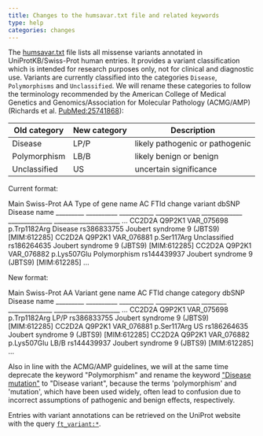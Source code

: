 ```yaml
---
title: Changes to the humsavar.txt file and related keywords
type: help
categories: changes
---
```


The [humsavar.txt](https://ftp.uniprot.org/pub/databases/uniprot/current_release/knowledgebase/complete/docs/humsavar) file lists all missense variants annotated in UniProtKB/Swiss-Prot human entries. It provides a variant classification which is intended for research purposes only, not for clinical and diagnostic use. Variants are currently classified into the categories `Disease`, `Polymorphisms` and `Unclassified`. We will rename these categories to follow the terminology recommended by the American College of Medical Genetics and Genomics/Association for Molecular Pathology (ACMG/AMP) (Richards et al. [PubMed:25741868](https://pubmed.ncbi.nlm.nih.gov/25741868/)):

| Old category | New category | Description                     |
| ------------ | ------------ | ------------------------------- |
| Disease      | LP/P         | likely pathogenic or pathogenic |
| Polymorphism | LB/B         | likely benign or benign         |
| Unclassified | US           | uncertain significance          |

Current format:

Main Swiss-Prot AA Type of
gene name AC FTId change variant dbSNP Disease name
\_\_\_\_\_\_\_\_\_ \_\_\_\_\_\_\_\_\_\_ \_\_\_\_\_\_\_\_\_\_\_ \_\_\_\_\_\_\_\_\_\_\_\_\_\_ \_\_\_\_\_\_\_\_\_\_\_\_\_ \_\_\_\_\_\_\_\_\_\_\_\_\_\_ \_\_\_\_\_\_\_\_\_\_\_\_\_\_\_\_\_\_\_\_\_
...
CC2D2A Q9P2K1 VAR_075698 p.Trp1182Arg Disease rs386833755 Joubert syndrome 9 (JBTS9) \[MIM:612285\]
CC2D2A Q9P2K1 VAR_076881 p.Ser117Arg Unclassified rs186264635 Joubert syndrome 9 (JBTS9) \[MIM:612285\]
CC2D2A Q9P2K1 VAR_076882 p.Lys507Glu Polymorphism rs144439937 Joubert syndrome 9 (JBTS9) \[MIM:612285\]
...

New format:

Main Swiss-Prot AA Variant
gene name AC FTId change category dbSNP Disease name
\_\_\_\_\_\_\_\_\_ \_\_\_\_\_\_\_\_\_\_ \_\_\_\_\_\_\_\_\_\_\_ \_\_\_\_\_\_\_\_\_\_\_\_\_\_ \_\_\_\_\_\_\_\_ \_\_\_\_\_\_\_\_\_\_\_\_\_\_ \_\_\_\_\_\_\_\_\_\_\_\_\_\_\_\_\_\_\_\_\_
...
CC2D2A Q9P2K1 VAR_075698 p.Trp1182Arg LP/P rs386833755 Joubert syndrome 9 (JBTS9) \[MIM:612285\]
CC2D2A Q9P2K1 VAR_076881 p.Ser117Arg US rs186264635 Joubert syndrome 9 (JBTS9) \[MIM:612285\]
CC2D2A Q9P2K1 VAR_076882 p.Lys507Glu LB/B rs144439937 Joubert syndrome 9 (JBTS9) \[MIM:612285\]
...

Also in line with the ACMG/AMP guidelines, we will at the same time deprecate the keyword "Polymorphism" and rename the keyword ["Disease mutation"](https://www.uniprot.org/keywords/KW%2D0225) to "Disease variant", because the terms 'polymorphism' and 'mutation', which have been used widely, often lead to confusion due to incorrect assumptions of pathogenic and benign effects, respectively.

Entries with variant annotations can be retrieved on the UniProt website with the query [`ft_variant:*`](<https://www.uniprot.org/uniprotkb?query=(ft_variant:*)>).
